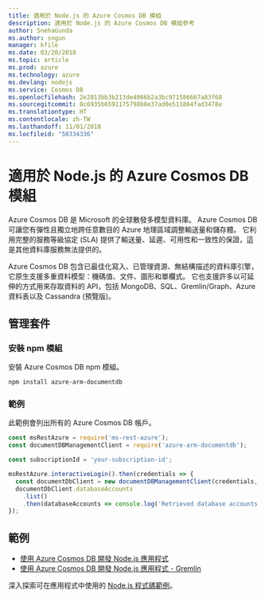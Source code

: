 ```yaml
---
title: 適用於 Node.js 的 Azure Cosmos DB 模組
description: 適用於 Node.js 的 Azure Cosmos DB 模組參考
author: SnehaGunda
ms.author: sngun
manager: kfile
ms.date: 03/20/2018
ms.topic: article
ms.prod: azure
ms.technology: azure
ms.devlang: nodejs
ms.service: Cosmos DB
ms.openlocfilehash: 2e2813bb3b213de4066b2a3bc971586667a83f68
ms.sourcegitcommit: 8c6935b6591175798b8e37ad0e511864fad3478e
ms.translationtype: HT
ms.contentlocale: zh-TW
ms.lasthandoff: 11/01/2018
ms.locfileid: "50334336"
---
```

# <a name="azure-cosmos-db-modules-for-nodejs"></a>適用於 Node.js 的 Azure Cosmos DB 模組

Azure Cosmos DB 是 Microsoft 的全球散發多模型資料庫。 Azure Cosmos DB 可讓您有彈性且獨立地跨任意數目的 Azure 地理區域調整輸送量和儲存體。 它利用完整的服務等級協定 (SLA) 提供了輸送量、延遲、可用性和一致性的保證，這是其他資料庫服務無法提供的。

Azure Cosmos DB 包含已最佳化寫入、已管理資源、無結構描述的資料庫引擎，它原生支援多重資料模型：機碼值、文件、圖形和單欄式。 它也支援許多以可延伸的方式用來存取資料的 API，包括 MongoDB、SQL、Gremlin/Graph、Azure 資料表以及 Cassandra (預覽版)。

## <a name="management-package"></a>管理套件

### <a name="install-the-npm-module"></a>安裝 npm 模組 

安裝 Azure Cosmos DB npm 模組。

```bash
npm install azure-arm-documentdb
```

### <a name="example"></a>範例

此範例會列出所有的 Azure Cosmos DB 帳戶。

```javascript
const msRestAzure = require('ms-rest-azure');
const documentDBManagementClient = require('azure-arm-documentdb');

const subscriptionId = 'your-subscription-id';

msRestAzure.interactiveLogin().then(credentials => {
  const documentDbClient = new documentDBManagementClient(credentials, subscriptionId);
  documentDbClient.databaseAccounts
    .list()
    .then(databaseAccounts => console.log('Retrieved database accounts: ', databaseAccounts));
});
```

## <a name="samples"></a>範例

* [使用 Azure Cosmos DB 開發 Node.js 應用程式](https://azure.microsoft.com/resources/samples/azure-cosmos-db-documentdb-nodejs-getting-started/)
* [使用 Azure Cosmos DB 開發 Node.js 應用程式 - Gremlin](https://azure.microsoft.com/resources/samples/azure-cosmos-db-graph-nodejs-getting-started/)

深入探索可在應用程式中使用的 [Node.js 程式碼範例](https://azure.microsoft.com/resources/samples/?platform=nodejs)。
